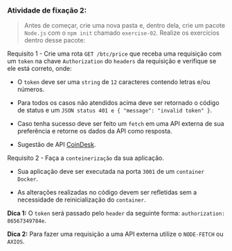 ###  Atividade de fixação 2:
> Antes de começar, crie uma nova pasta e, dentro dela, crie um pacote `Node.js` com o `npm init` chamado `exercise-02`. Realize os exercícios dentro desse pacote:

Requisito 1 - Crie uma rota `GET /btc/price` que receba uma requisição com um `token` na chave `Authorization` do `headers` da requisição e verifique se ele está correto, onde:

* O `token` deve ser uma `string` de `12` caracteres contendo letras e/ou números.

* Para todos os casos não atendidos acima deve ser retornado o código de status e um `JSON status 401 e { "message": "invalid token" }`.

* Caso tenha sucesso deve ser feito um `fetch` em uma API externa de sua preferência e retorne os dados da API como resposta.

* Sugestão de API [CoinDesk](https://api.coindesk.com/v1/bpi/currentprice/BTC.json).


Requisito 2 - Faça a `conteinerização` da sua aplicação.

* Sua aplicação deve ser executada na porta `3001` de um `container` `Docker`.

* As alterações realizadas no código devem ser refletidas sem a necessidade de reinicialização do `container`.

**Dica 1:** O `token` será passado pelo `header` da seguinte forma: `authorization: 86567349784e`. 

**Dica 2:** Para fazer uma requisição a uma API externa utilize o `NODE-FETCH` ou `AXIOS`.

